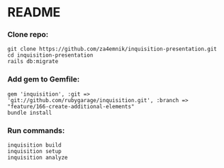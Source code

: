 # README

### Clone repo:
```
git clone https://github.com/za4emnik/inquisition-presentation.git
cd inquisition-presentation
rails db:migrate
```

### Add gem to Gemfile:
```
gem 'inquisition', :git => 'git://github.com/rubygarage/inquisition.git', :branch => "feature/166-create-additional-elements"
bundle install
```

### Run commands:
```
inquisition build
inquisition setup
inquisition analyze
```
